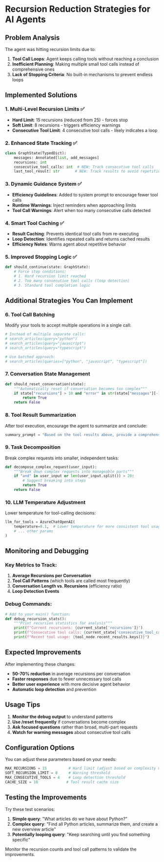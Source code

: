 # Recursion Reduction Strategies for AI Agents

## Problem Analysis
The agent was hitting recursion limits due to:
1. **Tool Call Loops**: Agent keeps calling tools without reaching a conclusion
2. **Inefficient Planning**: Making multiple small tool calls instead of comprehensive ones
3. **Lack of Stopping Criteria**: No built-in mechanisms to prevent endless loops

## Implemented Solutions

### 1. **Multi-Level Recursion Limits** ✅
- **Hard Limit**: 15 recursions (reduced from 25) - forces stop
- **Soft Limit**: 8 recursions - triggers efficiency warnings
- **Consecutive Tool Limit**: 4 consecutive tool calls - likely indicates a loop

### 2. **Enhanced State Tracking** ✅
```python
class GraphState(TypedDict):
    messages: Annotated[list, add_messages]
    recursions: int
    consecutive_tool_calls: int  # NEW: Track consecutive tool calls
    last_tool_result: str       # NEW: Track results to avoid repetition
```

### 3. **Dynamic Guidance System** ✅
- **Efficiency Guidelines**: Added to system prompt to encourage fewer tool calls
- **Runtime Warnings**: Inject reminders when approaching limits
- **Tool Call Warnings**: Alert when too many consecutive calls detected

### 4. **Smart Tool Caching** ✅
- **Result Caching**: Prevents identical tool calls from re-executing
- **Loop Detection**: Identifies repeated calls and returns cached results
- **Efficiency Notes**: Warns agent about repetitive behavior

### 5. **Improved Stopping Logic** ✅
```python
def should_continue(state: GraphState):
    # Force stop conditions:
    # 1. Hard recursion limit reached
    # 2. Too many consecutive tool calls (loop detection)
    # 3. Standard tool completion logic
```

## Additional Strategies You Can Implement

### 6. **Tool Call Batching**
Modify your tools to accept multiple operations in a single call:
```python
# Instead of multiple separate calls:
# search_articles(query="python")
# search_articles(query="javascript") 
# search_articles(query="typescript")

# Use batched approach:
# search_articles(queries=["python", "javascript", "typescript"])
```

### 7. **Conversation State Management**
```python
def should_reset_conversation(state):
    """Automatically reset if conversation becomes too complex"""
    if state["recursions"] > 10 and "error" in str(state["messages"][-1]):
        return True
    return False
```

### 8. **Tool Result Summarization**
After tool execution, encourage the agent to summarize and conclude:
```python
summary_prompt = "Based on the tool results above, provide a comprehensive final answer. Do not call additional tools unless absolutely necessary."
```

### 9. **Task Decomposition**
Break complex requests into smaller, independent tasks:
```python
def decompose_complex_request(user_input):
    """Break down complex requests into manageable parts"""
    if "and" in user_input or len(user_input.split()) > 20:
        # Suggest breaking into steps
        return True
    return False
```

### 10. **LLM Temperature Adjustment**
Lower temperature for tool-calling decisions:
```python
llm_for_tools = AzureChatOpenAI(
    temperature=0.1,  # Lower temperature for more consistent tool usage
    # ... other params
)
```

## Monitoring and Debugging

### Key Metrics to Track:
1. **Average Recursions per Conversation**
2. **Tool Call Patterns** (which tools are called most frequently)
3. **Conversation Length vs. Recursions** (efficiency ratio)
4. **Loop Detection Events**

### Debug Commands:
```python
# Add to your main() function:
def debug_recursion_stats():
    """Print recursion statistics for analysis"""
    print(f"Current recursions: {current_state['recursions']}")
    print(f"Consecutive tool calls: {current_state['consecutive_tool_calls']}")
    print(f"Recent tool usage: {tool_node.recent_results.keys()}")
```

## Expected Improvements

After implementing these changes:
- **50-70% reduction** in average recursions per conversation
- **Faster responses** due to fewer unnecessary tool calls
- **Better user experience** with more decisive agent behavior
- **Automatic loop detection** and prevention

## Usage Tips

1. **Monitor the debug output** to understand patterns
2. **Use /reset frequently** if conversations become complex
3. **Ask focused questions** rather than broad, multi-part requests
4. **Watch for warning messages** about consecutive tool calls

## Configuration Options

You can adjust these parameters based on your needs:
```python
MAX_RECURSIONS = 15          # Hard limit (adjust based on complexity needs)
SOFT_RECURSION_LIMIT = 8     # Warning threshold
MAX_CONSECUTIVE_TOOLS = 4    # Loop detection threshold
CACHE_SIZE = 10             # Tool result cache size
```

## Testing the Improvements

Try these test scenarios:
1. **Simple query**: "What articles do we have about Python?"
2. **Complex query**: "Find all Python articles, summarize them, and create a new overview article"
3. **Potentially looping query**: "Keep searching until you find something specific"

Monitor the recursion counts and tool call patterns to validate the improvements.
